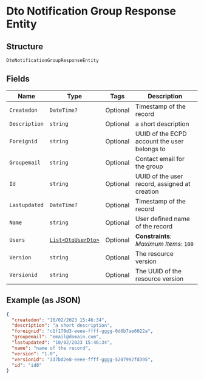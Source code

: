 
# Dto Notification Group Response Entity

## Structure

`DtoNotificationGroupResponseEntity`

## Fields

| Name | Type | Tags | Description |
|  --- | --- | --- | --- |
| `Createdon` | `DateTime?` | Optional | Timestamp of the record |
| `Description` | `string` | Optional | a short description |
| `Foreignid` | `string` | Optional | UUID of the ECPD account the user belongs to |
| `Groupemail` | `string` | Optional | Contact email for the group |
| `Id` | `string` | Optional | UUID of the user record, assigned at creation |
| `Lastupdated` | `DateTime?` | Optional | Timestamp of the record |
| `Name` | `string` | Optional | User defined name of the record |
| `Users` | [`List<DtoUserDto>`](../../doc/models/dto-user-dto.md) | Optional | **Constraints**: *Maximum Items*: `100` |
| `Version` | `string` | Optional | The resource version |
| `Versionid` | `string` | Optional | The UUID of the resource version |

## Example (as JSON)

```json
{
  "createdon": "10/02/2023 15:46:34",
  "description": "a short description",
  "foreignid": "c1f178d3-eeee-ffff-gggg-0d6b7ae6022a",
  "groupemail": "email@domain.com",
  "lastupdated": "10/02/2023 15:46:34",
  "name": "name of the record",
  "version": "1.0",
  "versionid": "337bd2e8-eeee-ffff-gggg-5207992fd395",
  "id": "id8"
}
```

